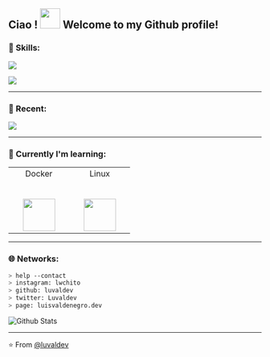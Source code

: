 <h2> Ciao ! <img src="https://github.com/user-attachments/assets/85207351-2e8c-41b9-8206-003d465ce90a" width="40"> Welcome to my Github profile! </h2> 
<!-- 
<img src="https://media.giphy.com/media/mGcNjsfWAjY5AEZNw6/giphy.gif" width="50">
-->

### :wrench: Skills:

<p>
  <a href="https://skillicons.dev">
    <img src="https://skillicons.dev/icons?i=java,c,cpp,astro,bun"/>
    <p>
    <img src="https://skillicons.dev/icons?i=vscode,figma,obsidian,photoshop,xd"/>
  </a>
</p>

---
### :wrench: Recent:

<p>
  <a href="https://skillicons.dev">
    <img src="https://skillicons.dev/icons?i=html,css,js,nodejs"/>
  </a>
</p>


---

### 📕 Currently I'm learning:

<table>
  <tbody>
    <tr valign="top">
      <td width="33%" align="center">
        <span>Docker </span><br><br><br>
        <img height="64px" src="https://skillicons.dev/icons?i=docker">
      </td>
      <td width="33%" align="center">
        <span>Linux </span><br><br><br>
        <img height="64px" src="https://skillicons.dev/icons?i=arch">
      </td>
    </tr>
  </tbody>
</table>


---

### 🌐 Networks:

````bash
> help --contact
> instagram: lwchito
> github: luvaldev
> twitter: Luvaldev
> page: luisvaldenegro.dev
````

<img src="https://raw.githubusercontent.com/mayhemantt/mayhemantt/Update/svg/Bottom.svg" alt="Github Stats" />

---
⭐️ From [@luvaldev](https://github.com/luvaldev)



